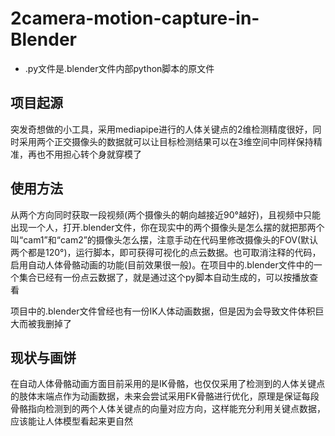 # 2camera-motion-capture-in-Blender
* .py文件是.blender文件内部python脚本的原文件
## 项目起源
突发奇想做的小工具，采用mediapipe进行的人体关键点的2维检测精度很好，同时采用两个正交摄像头的数据就可以让目标检测结果可以在3维空间中同样保持精准，再也不用担心转个身就穿模了

## 使用方法
从两个方向同时获取一段视频(两个摄像头的朝向越接近90°越好)，且视频中只能出现一个人，打开.blender文件，你在现实中的两个摄像头是怎么摆的就把那两个叫“cam1”和“cam2”的摄像头怎么摆，注意手动在代码里修改摄像头的FOV(默认两个都是120°)，运行脚本，即可获得可视化的点云数据。也可取消注释的代码，启用自动人体骨骼动画的功能(目前效果很一般)。在项目中的.blender文件中的一个集合已经有一份点云数据了，就是通过这个py脚本自动生成的，可以按播放查看

项目中的.blender文件曾经也有一份IK人体动画数据，但是因为会导致文件体积巨大而被我删掉了


## 现状与画饼
在自动人体骨骼动画方面目前采用的是IK骨骼，也仅仅采用了检测到的人体关键点的肢体末端点作为动画数据，未来会尝试采用FK骨骼进行优化，原理是保证每段骨骼指向检测到的两个人体关键点的向量对应方向，这样能充分利用关键点数据，应该能让人体模型看起来更自然

